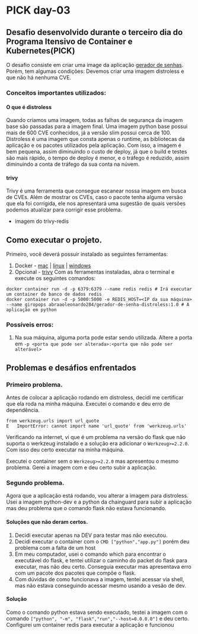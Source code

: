# PICK day-03
## Desafio desenvolvido durante o terceiro dia do Programa Itensivo de Container e Kubernetes(PICK)
O desafio consiste em criar uma image da aplicação [gerador de senhas](https://github.com/badtuxx/giropops-senhas). Porém, tem algumas condições: Devemos criar uma imagem distroless e que não há nenhuma CVE.

### Conceitos importantes utilizados:
#### O que é distroless
Quando criamos uma imagem, todas as falhas de segurança da imagem base são passadas para a imagem final. Uma imagem python base possui mais de 600 CVE conhecidos, já a versão slim possui cerca de 100. Distroless é uma imagem que consta apenas o runtime, as bibliotecas da aplicação e os pacotes utilizados pela aplicação. Com isso, a imagem é bem pequena, assim diminuindo o custo de deploy, já que o build e testes são mais rápido, o tempo de deploy é menor, e o tráfego é reduzido, assim diminuindo a conta de tráfego da sua conta na núvem.

#### trivy
Trivy é uma ferramenta que consegue escanear nossa imagem em busca de CVEs. Além de mostrar os CVEs, caso o pacote tenha alguma versão que ela foi corrigida, ele nos apresentará uma sugestão de quais versões podemos atualizar para corrigir esse problema.

- imagem do trivy-redis

## Como executar o projeto.
Primeiro, você deverá possuir instalado as seguintes ferramentas:
1. Docker - [mac](https://docs.docker.com/desktop/install/mac-install/) | [linux](https://docs.docker.com/desktop/install/linux-install/) | [windows](https://docs.docker.com/desktop/install/windows-install/)
1. Opcional - [trivy](https://aquasecurity.github.io/trivy/v0.18.3/installation/)
Com as ferramentas instaladas, abra o terminal e execute os seguintes comandos:
```
docker container run -d -p 6379:6379 --name redis redis # Irá executar um container do banco de dados redis
docker container run -d -p 5000:5000 -e REDIS_HOST=<IP da sua máquina> --name giropops abraaoleonardo284/gerador-de-senha-distroless:1.0 # A aplicação em python
```
### Possíveis erros:
1. Na sua máquina, alguma porta pode estar sendo utilizada. Altere a porta em `-p <porta que pode ser alterada>:<porta que não pode ser alterável>` 


## Problemas e desáfios enfrentados
### Primeiro problema.
Antes de colocar a aplicação rodando em distroless, decidi me certificar que ela roda na minha máquina. Executei o comando e deu erro de dependência.
```
from werkzeug.urls import url_quote
E   ImportError: cannot import name 'url_quote' from 'werkzeug.urls'
```
Verificando na internet, vi que é um problema na versão do flask que não suporta o werkzeug instalado e a solução era adicionar o `Werkzeug>=2.2.0`. Com isso deu certo executar na minha máquina. 

Executei o container sem o `Werkzeug>=2.2.0` mas apresentou o mesmo problema. Gerei a imagem com e deu certo subir a aplicação.

### Segundo problema.
Agora que a aplicação está rodando, vou alterar a imagem para distroless. Usei a imagem python-dev e a python da chainguard para subir a aplicação mas deu problema que o comando flask não estava funcionando.
#### Soluções que não deram certos.
1. Decidi executar apenas na DEV para testar mas não executou.
2. Decidi executar o container com o `CMD ["python","app.py"]` porém deu problema com a falta de um host
3. Em meu computador, usei o comando which para encontrar o executável do flask, e tentei utilizar o caminho do packet do flask para executar, mas não deu certo. Conseguia executar mas apresentava erro com um pacote dos pacotes que compõe o flask.
4. Com dúvidas de como funcionava a imagem, tentei acessar via shell, mas não estava conseguindo acessar mesmo usando a vesão de dev.
#### Solução
Como o comando python estava sendo executado, testei a imagem com o comando `["python", "-m", "flask","run","--host=0.0.0.0"]` e deu certo. Configurei um container redis para executar a aplicação e funcionou